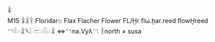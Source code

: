 𓇈  
M15 𓇈𓇇𓇉 Floridar𓊖 Flax Flacher Flower FL/Ḫr flω.ḫar.reed flowḪreed 𓎔𓎛𓏏𓇇𓆰𓏪 𓂧𓇋𓇋𓏏𓇇 ⇔𓎔na.Vyλ𓎕 𓇊north ≠ susa  